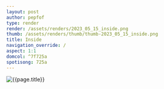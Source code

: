 ```yaml
---
layout: post
author: pepfof
type: render
render: /assets/renders/2023_05_15_inside.png
thumb: /assets/renders/thumb/thumb-2023_05_15_inside.png
title: Inside
navigation_override: /
aspect: 1:1
domcol: ^7f725a
spotisong: 725a
---
```


<!--USER BEGIN 1-->

<!--USER END 1-->
<img src = "{{ page.render }}" class="image_main" alt="{{page.title}}">

<!--more-->
<!--USER BEGIN 2-->

<!--USER END 2-->

